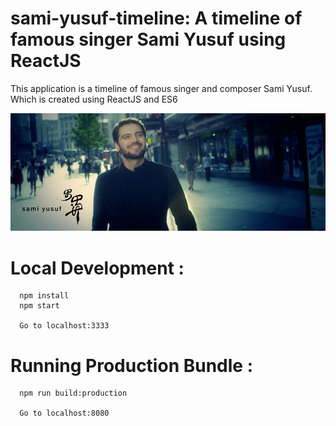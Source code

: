 # sami-yusuf-timeline: A timeline of famous singer Sami Yusuf using ReactJS


This application is a timeline of famous singer and composer Sami Yusuf. Which is created using ReactJS and ES6

![Sami Yusuf](/src/images/sami-yusuf-tumblr.jpg?raw=true "Sami Yusuf")

# Local Development :
```
  npm install
  npm start

  Go to localhost:3333

```  


# Running Production Bundle :
```
  npm run build:production  

  Go to localhost:8080

```  
